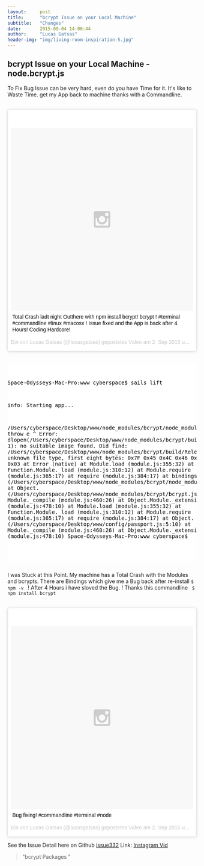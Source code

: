 ```yaml
---
layout:     post
title:      "bcrypt Issue on your Local Machine"
subtitle:   "Changes"
date:       2015-09-04 14:00:44
author:     "Lucas Gatsas"
header-img: "img/living-room-inspiration-5.jpg"
---
```

<h2 class="section-heading"> bcrypt Issue on your Local Machine - node.bcrypt.js</h2>


To Fix Bug Issue can be very hard, even do you have Time for it. It's like to Waste Time. get my App back to machine thanks with a Commandline. 


<br>

<blockquote class="instagram-media" data-instgrm-captioned data-instgrm-version="4" style=" background:#FFF; border:0; border-radius:3px; box-shadow:0 0 1px 0 rgba(0,0,0,0.5),0 1px 10px 0 rgba(0,0,0,0.15); margin: 1px; max-width:658px; padding:0; width:99.375%; width:-webkit-calc(100% - 2px); width:calc(100% - 2px);"><div style="padding:8px;"> <div style=" background:#F8F8F8; line-height:0; margin-top:40px; padding:50.0% 0; text-align:center; width:100%;"> <div style=" background:url(data:image/png;base64,iVBORw0KGgoAAAANSUhEUgAAACwAAAAsCAMAAAApWqozAAAAGFBMVEUiIiI9PT0eHh4gIB4hIBkcHBwcHBwcHBydr+JQAAAACHRSTlMABA4YHyQsM5jtaMwAAADfSURBVDjL7ZVBEgMhCAQBAf//42xcNbpAqakcM0ftUmFAAIBE81IqBJdS3lS6zs3bIpB9WED3YYXFPmHRfT8sgyrCP1x8uEUxLMzNWElFOYCV6mHWWwMzdPEKHlhLw7NWJqkHc4uIZphavDzA2JPzUDsBZziNae2S6owH8xPmX8G7zzgKEOPUoYHvGz1TBCxMkd3kwNVbU0gKHkx+iZILf77IofhrY1nYFnB/lQPb79drWOyJVa/DAvg9B/rLB4cC+Nqgdz/TvBbBnr6GBReqn/nRmDgaQEej7WhonozjF+Y2I/fZou/qAAAAAElFTkSuQmCC); display:block; height:44px; margin:0 auto -44px; position:relative; top:-22px; width:44px;"></div></div> <p style=" margin:8px 0 0 0; padding:0 4px;"> <a href="https://instagram.com/p/7J_biOzgpb/" style=" color:#000; font-family:Arial,sans-serif; font-size:14px; font-style:normal; font-weight:normal; line-height:17px; text-decoration:none; word-wrap:break-word;" target="_top">Total Crash ladt night Outthere with npm install bcrypt!  bcrypt ! #terminal #commandline #linux #macosx ! Issue fixed and the App is back after 4 Hours! Coding Hardcore!</a></p> <p style=" color:#c9c8cd; font-family:Arial,sans-serif; font-size:14px; line-height:17px; margin-bottom:0; margin-top:8px; overflow:hidden; padding:8px 0 7px; text-align:center; text-overflow:ellipsis; white-space:nowrap;">Ein von Lucas Gatsas (@lucasgatsas) gepostetes Video am <time style=" font-family:Arial,sans-serif; font-size:14px; line-height:17px;" datetime="2015-09-03T05:06:42+00:00">2. Sep 2015 um 22:06 Uhr</time></p></div></blockquote>
<script async defer src="//platform.instagram.com/en_US/embeds.js"></script>

<br>


<div style="overflow:auto; height=200; width=100%;">
<pre style="color:black;background:white;"><pre>

Space-Odysseys-Mac-Pro:www cyberspace$ sails lift

info: Starting app...

/Users/cyberspace/Desktop/www/node_modules/bcrypt/node_modules/bindings/bindings.js:83
throw e
^
Error: dlopen(/Users/cyberspace/Desktop/www/node_modules/bcrypt/build/Release/bcrypt_lib.node, 1): no suitable image found. Did find:
/Users/cyberspace/Desktop/www/node_modules/bcrypt/build/Release/bcrypt_lib.node: unknown file type, first eight bytes: 0x7F 0x45 0x4C 0x46 0x02 0x01 0x01 0x03
at Error (native)
at Module.load (module.js:355:32)
at Function.Module._load (module.js:310:12)
at Module.require (module.js:365:17)
at require (module.js:384:17)
at bindings (/Users/cyberspace/Desktop/www/node_modules/bcrypt/node_modules/bindings/bindings.js:76:44)
at Object. (/Users/cyberspace/Desktop/www/node_modules/bcrypt/bcrypt.js:3:35)
at Module._compile (module.js:460:26)
at Object.Module._extensions..js (module.js:478:10)
at Module.load (module.js:355:32)
at Function.Module._load (module.js:310:12)
at Module.require (module.js:365:17)
at require (module.js:384:17)
at Object. (/Users/cyberspace/Desktop/www/config/passport.js:5:10)
at Module._compile (module.js:460:26)
at Object.Module._extensions..js (module.js:478:10)
Space-Odysseys-Mac-Pro:www cyberspace$

</pre></pre></div>

I was Stuck at this Point. My machine has a Total Crash with the Modules and bcrypts. There are Bindings which give me a Bug back after re-install <code>$ npm -v </code> !
After 4 Hours i have sloved the Bug. ! Thanks this commandline <code> $ npm install bcrypt </code> 

<br>

<blockquote class="instagram-media" data-instgrm-captioned data-instgrm-version="4" style=" background:#FFF; border:0; border-radius:3px; box-shadow:0 0 1px 0 rgba(0,0,0,0.5),0 1px 10px 0 rgba(0,0,0,0.15); margin: 1px; max-width:658px; padding:0; width:99.375%; width:-webkit-calc(100% - 2px); width:calc(100% - 2px);"><div style="padding:8px;"> <div style=" background:#F8F8F8; line-height:0; margin-top:40px; padding:50.0% 0; text-align:center; width:100%;"> <div style=" background:url(data:image/png;base64,iVBORw0KGgoAAAANSUhEUgAAACwAAAAsCAMAAAApWqozAAAAGFBMVEUiIiI9PT0eHh4gIB4hIBkcHBwcHBwcHBydr+JQAAAACHRSTlMABA4YHyQsM5jtaMwAAADfSURBVDjL7ZVBEgMhCAQBAf//42xcNbpAqakcM0ftUmFAAIBE81IqBJdS3lS6zs3bIpB9WED3YYXFPmHRfT8sgyrCP1x8uEUxLMzNWElFOYCV6mHWWwMzdPEKHlhLw7NWJqkHc4uIZphavDzA2JPzUDsBZziNae2S6owH8xPmX8G7zzgKEOPUoYHvGz1TBCxMkd3kwNVbU0gKHkx+iZILf77IofhrY1nYFnB/lQPb79drWOyJVa/DAvg9B/rLB4cC+Nqgdz/TvBbBnr6GBReqn/nRmDgaQEej7WhonozjF+Y2I/fZou/qAAAAAElFTkSuQmCC); display:block; height:44px; margin:0 auto -44px; position:relative; top:-22px; width:44px;"></div></div> <p style=" margin:8px 0 0 0; padding:0 4px;"> <a href="https://instagram.com/p/7KAoZ6Tgqe/" style=" color:#000; font-family:Arial,sans-serif; font-size:14px; font-style:normal; font-weight:normal; line-height:17px; text-decoration:none; word-wrap:break-word;" target="_top">Bug fixing! #commandline #terminal #node</a></p> <p style=" color:#c9c8cd; font-family:Arial,sans-serif; font-size:14px; line-height:17px; margin-bottom:0; margin-top:8px; overflow:hidden; padding:8px 0 7px; text-align:center; text-overflow:ellipsis; white-space:nowrap;">Ein von Lucas Gatsas (@lucasgatsas) gepostetes Video am <time style=" font-family:Arial,sans-serif; font-size:14px; line-height:17px;" datetime="2015-09-03T05:17:12+00:00">2. Sep 2015 um 22:17 Uhr</time></p></div></blockquote>
<script async defer src="//platform.instagram.com/en_US/embeds.js"></script>




See the Issue Detail here on Github <a href="https://github.com/ncb000gt/node.bcrypt.js/issues/332"> issue332</a> 
Link: <a href="https://instagram.com/p/7KANPazgqD/?taken-by=lucasgatsas"> Instagram Vid</a> 

<blockquote>
"bcrypt Packages "
</blockquote>


